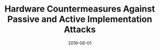 ---
title: 'Hardware Countermeasures Against Passive and Active Implementation Attacks'

# Authors
citation: "Michiel Van Beirendonck"

date: '2019-06-01'
doi: ''

# Publication name
publication: 'Master Thesis'
location: ''

# Feature
featured: false

# Custom links (uncomment lines below)
url_pdf: 'https://www.esat.kuleuven.be/cosic/publications/thesis-314.pdf'

---